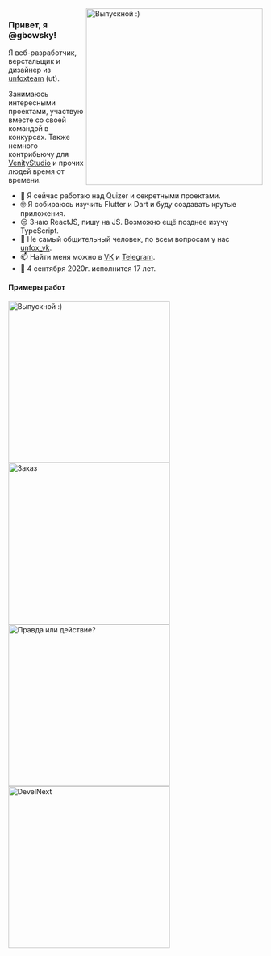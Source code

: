 <img align="right" src="https://sun9-6.userapi.com/c850732/v850732067/157331/CxqyBoLt-K8.jpg" alt="Выпускной :)" width=350px height=350px/>

### Привет, я @gbowsky!

Я веб-разработчик, верстальщик и дизайнер из [unfoxteam](https://unfox.team) (ut). 

Занимаюсь интересными проектами, участвую вместе со своей командой в конкурсах. 
Также немного контрибьючу для [VenityStudio](https://github.com/VenityStudio) и прочих людей время от времени.

- 📱  Я сейчас работаю над Quizer и секретными проектами.
- 🤓 Я собираюсь изучить Flutter и Dart и буду создавать крутые приложения.
- 😒 Знаю ReactJS, пишу на JS. Возможно ещё позднее изучу TypeScript.
- 💬 Не самый общительный человек, по всем вопросам у нас [unfox_vk](https://vk.com/unfox_vk).
- 📫 Найти меня можно в [VK](https://vk.com/gbowsky) и [Telegram](https://t.me/gbowsky).
- 🎂 4 сентября 2020г. исполнится 17 лет.

#### Примеры работ

<img align="left" src="https://sun1-98.userapi.com/D3AU6tyXuzA_m0OtAcW4F5jqwZr86e_VLujyaA/8hib6LtyKz8.jpg" alt="Выпускной :)" width=320px height=auto/>
<img align="center" src="https://sun9-26.userapi.com/c857120/v857120478/1e62fa/KJRDiEnTr9w.jpg" alt="Заказ" width=320px height=auto/>
<img align="left" src="https://sun9-27.userapi.com/c857120/v857120867/1e9ea4/WWm7MC_A1Gs.jpg" alt="Правда или действие?" width=320px height=auto/>
<img align="left" src="https://sun9-33.userapi.com/c857120/v857120867/1e9eb6/FYB8oBAShP4.jpg" alt="DevelNext" width=320px height=auto/>
